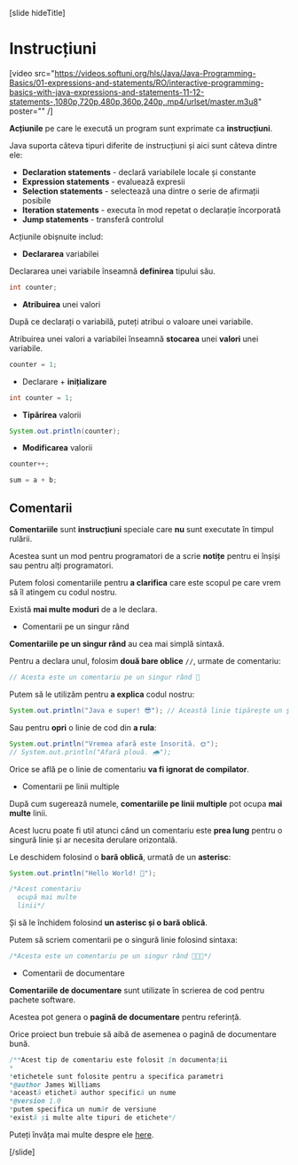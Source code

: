 [slide hideTitle]
# Instrucțiuni

[video src="https://videos.softuni.org/hls/Java/Java-Programming-Basics/01-expressions-and-statements/RO/interactive-programming-basics-with-java-expressions-and-statements-11-12-statements-,1080p,720p,480p,360p,240p,.mp4/urlset/master.m3u8" poster="" /]

**Acțiunile** pe care le execută un program sunt exprimate ca **instrucțiuni**. 

Java suporta câteva tipuri diferite de instrucțiuni  și aici sunt câteva dintre ele:
  * **Declaration statements** - declară variabilele locale și constante
  * **Expression statements** - evaluează expresii
  * **Selection statements** - selectează una dintre o serie de afirmații posibile
  * **Iteration statements** - executa în mod repetat o declarație încorporată
  * **Jump statements** - transferă controlul
  
Acțiunile obișnuite includ:
- **Declararea** variabilei

Declararea unei variabile înseamnă **definirea** tipului său.

  ```java
  int counter;
  ```

- **Atribuirea** unei valori

După ce declarați o variabilă, puteți atribui o valoare unei variabile.

Atribuirea unei valori a variabilei înseamnă **stocarea** unei **valori** unei variabile.

```java
counter = 1;
```

- Declarare + **inițializare**

```java
int counter = 1;
```

- **Tipărirea** valorii

```java
System.out.println(counter);
```

- **Modificarea** valorii
```java
counter++;
```
  
```java
sum = a + b;
```

## Comentarii

**Comentariile** sunt **instrucțiuni** speciale care **nu** sunt executate în timpul rulării.

Acestea sunt un mod pentru programatori de a scrie **notițe** pentru ei înșiși sau pentru alți programatori.

Putem folosi comentariile pentru **a clarifica** care este scopul pe care vrem să îl atingem cu codul nostru.

Există **mai multe moduri** de a le declara.

- Comentarii pe un singur rând

**Comentariile pe un singur rând** au cea mai simplă sintaxă.

Pentru a declara unul, folosim **două bare oblice** `//`, urmate de comentariu:

```java
// Acesta este un comentariu pe un singur rând 💬
```

Putem să le utilizăm pentru **a explica** codul nostru:

```java live
System.out.println("Java e super! 😎"); // Această linie tipărește un șir pe consolă
```

Sau pentru **opri** o linie de cod din **a rula**:

```java live
System.out.println("Vremea afară este însorită. 🌞"); 
// System.out.println("Afară plouă. 🌧");
```

Orice se află pe o linie de comentariu **va fi ignorat de compilator**.

- Comentarii pe linii multiple

După cum sugerează numele, **comentariile pe linii multiple** pot ocupa **mai multe** linii.

Acest lucru poate fi util atunci când un comentariu este **prea lung** pentru o singură linie și ar necesita derulare orizontală.

Le deschidem folosind o **bară oblică**, urmată de un **asterisc**:

```java live
System.out.println("Hello World! 🙋");

/*Acest comentariu
  ocupă mai multe 
  linii*/
```

Și să le închidem folosind **un asterisc și o bară oblică**.

Putem să scriem comentarii pe o singură linie folosind sintaxa:

```java
/*Acesta este un comentariu pe un singur rând 👨🏼‍💻*/
```

- Comentarii de documentare

**Comentariile de documentare** sunt utilizate în scrierea de cod pentru pachete software.

Acestea pot genera o **pagină de documentare** pentru referință.

Orice proiect bun trebuie să aibă de asemenea o pagină de documentare bună.

```java
/**Acest tip de comentariu este folosit în documentații
*
*etichetele sunt folosite pentru a specifica parametri
*@author James Williams
*această etichetă author specifică un nume
*@version 1.0
*putem specifica un număr de versiune
*există și multe alte tipuri de etichete*/
```

Puteți învăța mai multe despre ele [here](https://www.oracle.com/java/technologies/javase/codeconventions-comments.html).
  
[/slide]
